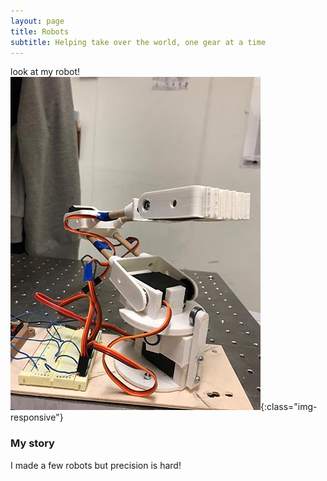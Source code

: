 ```yaml
---
layout: page
title: Robots
subtitle: Helping take over the world, one gear at a time
---
```



look at my robot!
![test image size](/img/Robot_Arm_1.jpeg){:class="img-responsive"}

### My story
I made a few robots but precision is hard!
